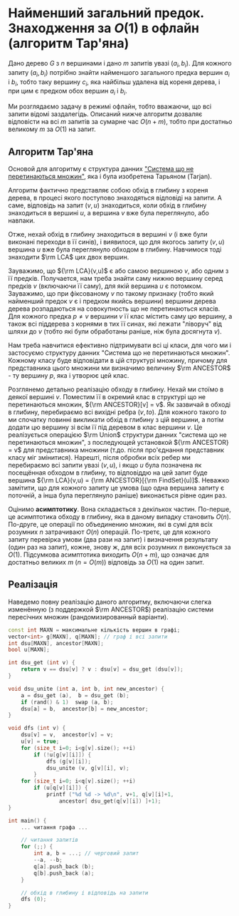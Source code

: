 # Найменший загальний предок. Знаходження за $O(1)$ в офлайн (алгоритм Тар'яна)

Дано дерево $G$ з $n$ вершинами і дано $m$ запитів увазі $(a_i, b_i)$. Для кожного запиту $(a_i, b_i)$ потрібно знайти найменшого загального предка вершин $a_i$ і $b_i$, тобто таку вершину $c_i$, яка найбільш удалена від кореня дерева, і при цим є предком обох вершин $a_i$ і $b_i$.

Ми розглядаємо задачу в режимі офлайн, тобто вважаючи, що всі запити відомі заздалегідь. Описаний нижче алгоритм дозваляє відповісти на всі $m$ запитів за сумарне час $O(n+m)$, тобто при достатньо великому $m$ за $O(1)$ на запит.

## Алгоритм Тар'яна

Основой для алгоритму є структура данних ["Система що не перетинаються множин"](dsu), яка і була изобретена Тарьяном (Tarjan).

Алгоритм фактично представляє собою обхід в глибину з кореня дерева, в процесі якого поступово знаходяться відповіді на запити. А саме, відповідь на запит $(v,u)$ знаходиться, коли обхід в глибину знаходиться в вершині $u$, а вершина $v$ вже була переглянуло, або навпаки.

Отже, нехай обхід в глибину знаходиться в вершині $v$ (і вже були виконані переходи в її синів), і виявилося, що для якогось запиту $(v,u)$ вершина $u$ вже була переглянуло обходом в глибину. Навчимося тоді знаходити $\rm LCA$ цих двох вершин.

Зауважимо, що ${\rm LCA}(v,u)$ є або самою вершиною $v$, або одним з її предків. Получается, нам треба знайти саму нижню вершину серед предків $v$ (включаючи її саму), для якій вершина $u$ є потомком. Зауважимо, що при фіксованому $v$ по такому признаку (тобто який найменший предок $v$ є і предком якийсь вершини) вершини дерева дерева розпадаються на совокупность що не перетинаються класів. Для кожного предка $p \not= v$ вершини $v$ її клас містить саму цю вершину, а також всі піддерева з корнями в тих її синах, які лежати "ліворуч" від шляхи до $v$ (тобто які були обработаны раніше, ніж була досягнута $v$).

Нам треба навчитися ефективно підтримувати всі ці класи, для чого ми і застосуємо структуру данних "Система що не перетинаються множин". Кожному класу буде відповідати в цій структурі множину, причому для представника цього множини ми визначимо величину $\rm ANCESTOR$ - ту вершину $p$, яка і утворює цей клас.

Розглянемо детально реалізацію обходу в глибину. Нехай ми стоїмо в деякої вершині $v$. Поместим її в окремий клас в структурі що не перетинаються множин, ${\rm ANCESTOR}[v] = v$. Як зазвичай в обході в глибину, перебираємо всі вихідні ребра $(v, to)$. Для кожного такого $to$ ми спочатку повинні викликати обхід в глибину з цій вершини, а потім додати цю вершину зі всім її під деревом в клас вершини $v$. Це реалізується операцією $\rm Union$ структури данних "система що не перетинаються множин", з последующей установкой ${\rm ANCESTOR} = v$ для представника множини (т.до. після про'єднання представник класу міг змінитися). Нарешті, після обробки всіх ребер ми перебираємо всі запити увазі $(v,u)$, і якщо $u$ була позначена як посещённая обходом в глибину, то відповіддю на цей запит буде вершина ${\rm LCA}(v,u) = {\rm ANCESTOR}[{\rm FindSet}(u)]$. Неважко замітити, що для кожного запиту це умова (що одна вершина запиту є поточній, а інша була переглянуло раніше) виконається рівне один раз.

Оцінимо **асимптотику**. Вона складається з декількох частин. По-перше, це асимптотика обходу в глибину, яка в даному випадку становить $O(n)$. По-друге, це операції по объединению множин, які в сумі для всіх розумних $n$ затрачивают $O(n)$ операцій. По-третє, це для кожного запиту перевірка умови (два рази на запит) і визначення результату (один раз на запит), кожне, знову ж, для всіх розумних $n$ виконується за $O(1)$. Підсумкова асимптотика виходить $O(n+m)$, що означає для достатньо великих $m$ ($n = O(m)$) відповідь за $O(1)$ на один запит.

## Реалізація

Наведемо повну реалізацію даного алгоритму, включаючи слегка изменённую (з поддержкой $\rm ANCESTOR$) реалізацію системи пересічних множин (рандомизированный варіанти).

<!--- TODO: specify code snippet id -->
``` cpp
const int MAXN = максимальне кількість вершин в графі;
vector<int> g[MAXN], q[MAXN]; // граф і всі запити
int dsu[MAXN], ancestor[MAXN];
bool u[MAXN];

int dsu_get (int v) {
    return v == dsu[v] ? v : dsu[v] = dsu_get (dsu[v]);
}

void dsu_unite (int a, int b, int new_ancestor) {
    a = dsu_get (a),  b = dsu_get (b);
    if (rand() & 1)  swap (a, b);
    dsu[a] = b,  ancestor[b] = new_ancestor;
}

void dfs (int v) {
    dsu[v] = v,  ancestor[v] = v;
    u[v] = true;
    for (size_t i=0; i<g[v].size(); ++i)
        if (!u[g[v][i]]) {
            dfs (g[v][i]);
            dsu_unite (v, g[v][i], v);
        }
    for (size_t i=0; i<q[v].size(); ++i)
        if (u[q[v][i]]) {
            printf ("%d %d -> %d\n", v+1, q[v][i]+1,
                ancestor[ dsu_get(q[v][i]) ]+1);
}

int main() {
    ... читання графа ...

    // читання запитів
    for (;;) {
        int a, b = ...; // черговий запит
        --a, --b;
        q[a].push_back (b);
        q[b].push_back (a);
    }

    // обхід в глибину і відповідь на запити
    dfs (0);
}
```
